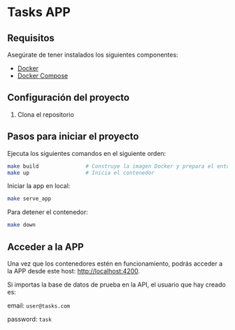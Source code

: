 # Tasks APP

## Requisitos

Asegúrate de tener instalados los siguientes componentes:

- [Docker](https://www.docker.com/get-started)
- [Docker Compose](https://docs.docker.com/compose/install/)

## Configuración del proyecto

1. Clona el repositorio

## Pasos para iniciar el proyecto

Ejecuta los siguientes comandos en el siguiente orden:

```bash
make build               # Construye la imagen Docker y prepara el entorno
make up                  # Inicia el contenedor
```

Iniciar la app en local:

```bash
make serve_app
```

Para detener el contenedor:
  ```bash
  make down
  ```

## Acceder a la APP

Una vez que los contenedores estén en funcionamiento, podrás acceder a la APP desde este host: [http://localhost:4200](http://localhost:4200).

Si importas la base de datos de prueba en la API, el usuario que hay creado es:

email: ``user@tasks.com``

password: ``task``

